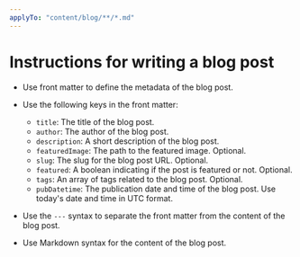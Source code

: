 ```yaml
---
applyTo: "content/blog/**/*.md"
---
```


# Instructions for writing a blog post

- Use front matter to define the metadata of the blog post.
- Use the following keys in the front matter:
  - `title`: The title of the blog post.
  - `author`: The author of the blog post.
  - `description`: A short description of the blog post.
  - `featuredImage`: The path to the featured image. Optional.
  - `slug`: The slug for the blog post URL. Optional.
  - `featured`: A boolean indicating if the post is featured or not. Optional.
  - `tags`: An array of tags related to the blog post. Optional.
  - `pubDatetime`: The publication date and time of the blog post. Use today's date and time in UTC format.

- Use the `---` syntax to separate the front matter from the content of the blog post.
- Use Markdown syntax for the content of the blog post.
